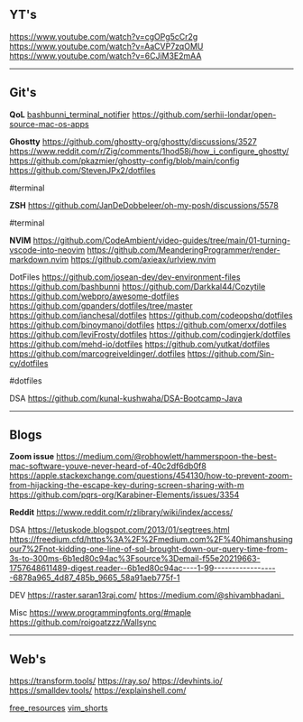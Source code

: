 ## YT's

https://www.youtube.com/watch?v=cgOPg5cCr2g
https://www.youtube.com/watch?v=AaCVP7zqOMU
https://www.youtube.com/watch?v=6CJiM3E2mAA

---
## Git's

**QoL**
[bashbunni_terminal_notifier](https://gist.github.com/bashbunni/f6b04fc4703903a71ce9f70c58345106)
https://github.com/serhii-londar/open-source-mac-os-apps

**Ghostty**
https://github.com/ghostty-org/ghostty/discussions/3527
https://www.reddit.com/r/Zig/comments/1hod58j/how_i_configure_ghostty/
https://github.com/pkazmier/ghostty-config/blob/main/config
https://github.com/StevenJPx2/dotfiles

#terminal 

**ZSH**
https://github.com/JanDeDobbeleer/oh-my-posh/discussions/5578

#terminal

**NVIM**
https://github.com/CodeAmbient/video-guides/tree/main/01-turning-vscode-into-neovim
https://github.com/MeanderingProgrammer/render-markdown.nvim
https://github.com/axieax/urlview.nvim


DotFiles
https://github.com/josean-dev/dev-environment-files 
https://github.com/bashbunni
https://github.com/Darkkal44/Cozytile
https://github.com/webpro/awesome-dotfiles
https://github.com/gpanders/dotfiles/tree/master
https://github.com/ianchesal/dotfiles
https://github.com/codeopshq/dotfiles
https://github.com/binoymanoj/dotfiles
https://github.com/omerxx/dotfiles
https://github.com/leviFrosty/dotfiles
https://github.com/codingjerk/dotfiles
https://github.com/mehd-io/dotfiles
https://github.com/yutkat/dotfiles
https://github.com/marcogreiveldinger/.dotfiles
https://github.com/Sin-cy/dotfiles

#dotfiles  


DSA
https://github.com/kunal-kushwaha/DSA-Bootcamp-Java

---

## Blogs

**Zoom issue**
https://medium.com/@robhowlett/hammerspoon-the-best-mac-software-youve-never-heard-of-40c2df6db0f8
https://apple.stackexchange.com/questions/454130/how-to-prevent-zoom-from-hijacking-the-escape-key-during-screen-sharing-with-m
https://github.com/pqrs-org/Karabiner-Elements/issues/3354

**Reddit**
https://www.reddit.com/r/zlibrary/wiki/index/access/


DSA
https://letuskode.blogspot.com/2013/01/segtrees.html
https://freedium.cfd/https%3A%2F%2Fmedium.com%2F%40himanshusingour7%2Fnot-kidding-one-line-of-sql-brought-down-our-query-time-from-3s-to-300ms-6b1ed80c94ac%3Fsource%3Demail-f55e20219663-1757648611489-digest.reader--6b1ed80c94ac----1-99------------------6878a965_4d87_485b_9665_58a91aeb775f-1


DEV
https://raster.saran13raj.com/
https://medium.com/@shivambhadani_


Misc
https://www.programmingfonts.org/#maple
https://github.com/roigoatzzz/Wallsync

---

## Web's

https://transform.tools/
https://ray.so/
https://devhints.io/
https://smalldev.tools/
https://explainshell.com/

[free_resources](https://freedium.cfd/https%3A%2F%2Fmedium.com%2F%40dev.shefali7%2F100-free-resources-every-web-developer-must-try-2fa9fa499ef5%3Fsource%3Demail-f55e20219663-1715403283605-digest.reader-d1baaa8417a4-2fa9fa499ef5----0-99------------------49eecb04_6275_4777_ba35_a6f1bdd3fe96-1)
[vim_shorts](https://freedium.cfd/https%3A%2F%2Fmedium.com%2F%40sebastiancarlos%2F50-vim-mode-tips-for-ide-users-f7b525a794b3%3Fsource%3Demail-f55e20219663-1717307780365-digest.reader-d0b105d10f0a-f7b525a794b3----0-102------------------64b30a5d_4964_40b9_b674_80513292f7cb-1)